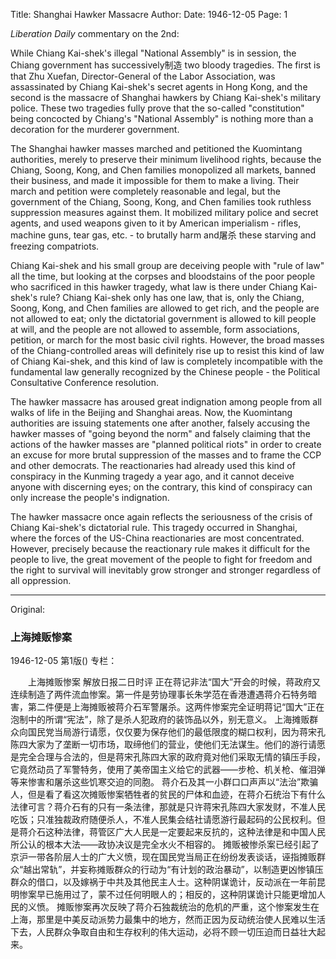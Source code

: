 Title: Shanghai Hawker Massacre
Author:
Date: 1946-12-05
Page: 1

*Liberation Daily* commentary on the 2nd:

While Chiang Kai-shek's illegal "National Assembly" is in session, the Chiang government has successively制造 two bloody tragedies. The first is that Zhu Xuefan, Director-General of the Labor Association, was assassinated by Chiang Kai-shek's secret agents in Hong Kong, and the second is the massacre of Shanghai hawkers by Chiang Kai-shek's military police. These two tragedies fully prove that the so-called "constitution" being concocted by Chiang's "National Assembly" is nothing more than a decoration for the murderer government.

The Shanghai hawker masses marched and petitioned the Kuomintang authorities, merely to preserve their minimum livelihood rights, because the Chiang, Soong, Kong, and Chen families monopolized all markets, banned their business, and made it impossible for them to make a living. Their march and petition were completely reasonable and legal, but the government of the Chiang, Soong, Kong, and Chen families took ruthless suppression measures against them. It mobilized military police and secret agents, and used weapons given to it by American imperialism - rifles, machine guns, tear gas, etc. - to brutally harm and屠杀 these starving and freezing compatriots.

Chiang Kai-shek and his small group are deceiving people with "rule of law" all the time, but looking at the corpses and bloodstains of the poor people who sacrificed in this hawker tragedy, what law is there under Chiang Kai-shek's rule? Chiang Kai-shek only has one law, that is, only the Chiang, Soong, Kong, and Chen families are allowed to get rich, and the people are not allowed to eat; only the dictatorial government is allowed to kill people at will, and the people are not allowed to assemble, form associations, petition, or march for the most basic civil rights. However, the broad masses of the Chiang-controlled areas will definitely rise up to resist this kind of law of Chiang Kai-shek, and this kind of law is completely incompatible with the fundamental law generally recognized by the Chinese people - the Political Consultative Conference resolution.

The hawker massacre has aroused great indignation among people from all walks of life in the Beijing and Shanghai areas. Now, the Kuomintang authorities are issuing statements one after another, falsely accusing the hawker masses of "going beyond the norm" and falsely claiming that the actions of the hawker masses are "planned political riots" in order to create an excuse for more brutal suppression of the masses and to frame the CCP and other democrats. The reactionaries had already used this kind of conspiracy in the Kunming tragedy a year ago, and it cannot deceive anyone with discerning eyes; on the contrary, this kind of conspiracy can only increase the people's indignation.

The hawker massacre once again reflects the seriousness of the crisis of Chiang Kai-shek's dictatorial rule. This tragedy occurred in Shanghai, where the forces of the US-China reactionaries are most concentrated. However, precisely because the reactionary rule makes it difficult for the people to live, the great movement of the people to fight for freedom and the right to survival will inevitably grow stronger and stronger regardless of all oppression.



<hr /> 

Original: 


### 上海摊贩惨案

1946-12-05
第1版()
专栏：

　　上海摊贩惨案
    解放日报二日时评
    正在蒋记非法“国大”开会的时候，蒋政府又连续制造了两件流血惨案。第一件是劳协理事长朱学范在香港遭遇蒋介石特务暗害，第二件便是上海摊贩被蒋介石军警屠杀。这两件惨案完全证明蒋记“国大”正在泡制中的所谓“宪法”，除了是杀人犯政府的装饰品以外，别无意义。
    上海摊贩群众向国民党当局游行请愿，仅仅要为保存他们的最低限度的糊口权利，因为蒋宋孔陈四大家为了垄断一切市场，取缔他们的营业，使他们无法谋生。他们的游行请愿是完全合理与合法的，但是蒋宋孔陈四大家的政府竟对他们采取无情的镇压手段，它竟然动员了军警特务，使用了美帝国主义给它的武器——步枪、机关枪、催泪弹等来惨害和屠杀这些饥寒交迫的同胞。
    蒋介石及其一小群口口声声以“法治”欺骗人，但是看了看这次摊贩惨案牺牲者的贫民的尸体和血迹，在蒋介石统治下有什么法律可言？蒋介石有的只有一条法律，那就是只许蒋宋孔陈四大家发财，不准人民吃饭；只准独裁政府随便杀人，不准人民集会结社请愿游行最起码的公民权利。但是蒋介石这种法律，蒋管区广大人民是一定要起来反抗的，这种法律是和中国人民所公认的根本大法——政协决议是完全水火不相容的。
    摊贩被惨杀案已经引起了京沪一带各阶层人士的广大义愤，现在国民党当局正在纷纷发表谈话，诬指摊贩群众“越出常轨”，并妄称摊贩群众的行动为“有计划的政治暴动”，以制造更凶惨镇压群众的借口，以及嫁祸于中共及其他民主人士。这种阴谋诡计，反动派在一年前昆明惨案早已施用过了，蒙不过任何明眼人的；相反的，这种阴谋诡计只能更增加人民的义愤。
    摊贩惨案再次反映了蒋介石独裁统治的危机的严重，这个惨案发生在上海，那里是中美反动派势力最集中的地方，然而正因为反动统治使人民难以生活下去，人民群众争取自由和生存权利的伟大运动，必将不顾一切压迫而日益壮大起来。
